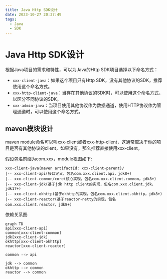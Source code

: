 ```yaml
---
title: Java Http SDK设计
date: 2023-10-27 20:37:49
tags:
  - Java
  - SDK
---
```

<!-- toc -->

# Java Http SDK设计

根据Java项目的需求和特性，可以为Java的Http SDK项目选择以下命名方式：

- `xxx-client-java`：如果这个项目只有Http SDK，没有其他协议的SDK，推荐使用这个命名方式。
- `xxx-http-client-java`：当存在其他协议的SDK时，可以使用这个命名方式，以区分不同协议的SDK。
- `xxx-admin-java`：当项目使用其他协议作为数据通道，使用HTTP协议作为管理通道时，可以使用这个命名方式。

## maven模块设计

maven module命名可以叫xxx-client或者xxx-http-client，这通常取决于你的项目是否有其他协议的client，如果没有，那么推荐直接使用xxx-client。

假设包名前缀为com.xxx，module视图如下:

```
xxx-client-java(maven artifactId: xxx-client-parent)/
|-- xxx-client-api(接口定义，包名com.xxx.client.api，jdk8+)
|-- xxx-client-common/core(核心实现，包名com.xxx.client.common，jdk8+)
|-- xxx-client-jdk(基于jdk http client的实现，包名com.xxx.client.jdk，jdk17+)
|-- xxx-client-okhttp(基于okhttp的实现，包名com.xxx.client.okhttp，jdk8+)
|-- xxx-client-reactor(基于reactor-netty的实现，包名com.xxx.client.reactor，jdk8+)
```

依赖关系图:

```mermaid
graph TD
api[xxx-client-api]
common[xxx-client-common]
jdk[xxx-client-jdk]
okhttp[xxx-client-okhttp]
reactor[xxx-client-reactor]

common --> api

jdk --> common
okhttp --> common
reactor --> common
```
